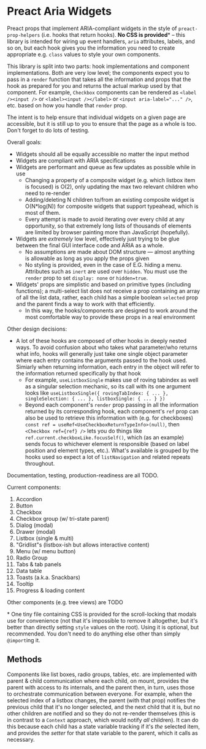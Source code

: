 # Preact Aria Widgets

Preact props that implement ARIA-compliant widgets in the style of `preact-prop-helpers` (i.e. hooks that return hooks).  **No CSS is provided*** &ndash; this library is intended for wiring up event handlers, `aria` attributes, labels, and so on, but each hook gives you the information you need to create appropriate e.g. `class` values to style your own components.

This library is split into two parts: hook implementations and component implementations. Both are very low level; the components expect you to pass in a `render` function that takes all the information and props that the hook as prepared for you and returns the actual markup used by that component.  For example, `Checkbox` components can be rendered as `<label /><input />` or  `<label><input /></label>` or `<input aria-label="..." />`, etc. based on how you handle that `render` prop.

The intent is to help ensure that individual widgets on a given page are accessible, but it is still up to you to ensure that the page as a whole is too. Don't forget to do lots of testing.

Overall goals:
* Widgets should all be equally accessible no matter the input method
* Widgets are compliant with ARIA specifications
* Widgets are performant and queue as few updates as possible while in use
    * Changing a property of a composite widget (e.g. which listbox item is focused) is O(2), only updating the max two relevant children who need to re-render
    * Adding/deleting N children to/from an existing composite widget is O(N*log(N)) for composite widgets that support typeahead, which is most of them.
    * Every attempt is made to avoid iterating over every child at any opportunity, so that extremely long lists of thousands of elements are limited by browser painting more than JavaScript (hopefully).
* Widgets are *extremely* low level, effectively just trying to be glue between the final GUI interface code and ARIA as a whole.
    * No assumptions are made about DOM structure &mdash; almost anything is allowable as long as you apply the props given
    * No styling is provided, even in the case of E.G. hiding a menu. Attributes such as `inert` are used over `hidden`. You must use the `render` prop to set `display: none` or `hidden=true`. 
* Widgets' props are simplistic and based on primitive types (including functions); a multi-select list does not receive a prop containing an array of all the list data, rather, each child has a simple boolean `selected` prop and the parent finds a way to work with that efficiently.
    * In this way, the hooks/components are designed to work around the most comfortable way to provide these props in a real environment

Other design decisions:
* A lot of these hooks are composed of other hooks in deeply nested ways. To avoid confusion about who takes what parameter/who returns what info, hooks will generally just take one single object parameter where each entry contains the arguments passed to the hook used. Simiarly when returning information, each entry in the object will refer to the information returned specifically by that hook
    * For example, `useListboxSingle` makes use of roving tabindex as well as a singular selection mechanic, so its call with its one argument looks like `useListboxSingle({ rovingTabIndex: { ... }, singleSelection: { ... }, listboxSingle: { ... } })`
    * Beyond each component's `render` prop passing in all the information returned by its corresponding hook, each component's `ref` prop can also be used to retrieve this information with (e.g. for checkboxes) `const ref = useRef<UseCheckboxReturnTypeInfo>(null)`, then `<Checkbox ref={ref} />` lets you do things like `ref.current.checkboxLike.focusSelf()`, which (as an example) sends focus to whichever element is responsible (based on label position and element types, etc.). What's available is grouped by the hooks used so expect a lot of `listNavigation` and related repeats throughout.

Documentation, testing, production-readiness are all TODO.

Current components:

1. Accordion
2. Button
3. Checkbox
4. Checkbox group (w/ tri-state parent)
5. Dialog (modal)
6. Drawer (modal)
7. Listbox (single & multi)
8. "Gridlist"s (listbox-ish but allows interactive content)
9. Menu (w/ menu button)
10. Radio Group
11. Tabs & tab panels
12. Data table
13. Toasts (a.k.a. Snackbars)
14. Tooltip
15. Progress & loading content

Other components (e.g. tree views) are TODO


\* One tiny file containing CSS is provided for the scroll-locking that modals use for convenience (not that it's impossible to remove it altogether, but it's better than directly setting `style` values on the root). Using it is optional, but recommended. You don't need to do anything else other than simply `@import`ing it.

## Methods

Components like list boxes, radio groups, tables, etc. are implemented with parent & child communication where each child, on mount, provides the parent with access to its internals, and the parent then, in turn, uses those to orchestrate communication between everyone.  For example, when the selected index of a listbox changes, the parent (with that prop) notifies the previous child that it's no longer selected, and the next child that it is, but no other children are notified and so they do not re-render themselves (this is in contrast to a `Context` approach, which would notify *all* children).  It can do this because each child has a state variable tracking if it's *the* selected item, and provides the *setter* for that state variable to the parent, which it calls as necessary.

